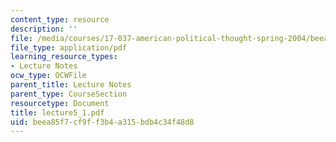 ```yaml
---
content_type: resource
description: ''
file: /media/courses/17-037-american-political-thought-spring-2004/beea85f7cf9ff3b4a315bdb4c34f48d8_lecture5_1.pdf
file_type: application/pdf
learning_resource_types:
- Lecture Notes
ocw_type: OCWFile
parent_title: Lecture Notes
parent_type: CourseSection
resourcetype: Document
title: lecture5_1.pdf
uid: beea85f7-cf9f-f3b4-a315-bdb4c34f48d8
---
```

